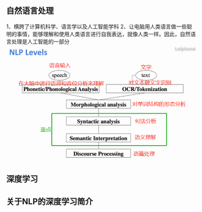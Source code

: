 ## 自然语言处理
1、横跨了计算机科学、语言学以及人工智能学科
2、让电脑用人类语言做一些聪明的事情，能够理解和使用人类语言进行自我表达，就像人类一样。因此，自然语言处理是人工智能的一部分
![](./images/NLP%20Levels.png)
## 深度学习

## 关于NLP的深度学习简介

